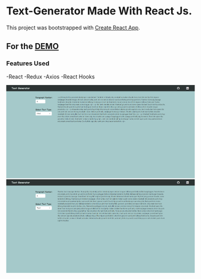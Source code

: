 # Text-Generator Made With React Js.

This project was bootstrapped with [Create React App](https://github.com/facebook/create-react-app).

## For the  [DEMO](https://fancy-chebakia-bd46b7.netlify.app) 

### Features Used
-React 
-Redux
-Axios
-React Hooks

![Html output image](https://github.com/ismailboyaci/text-generator/blob/main/imgaes/html.png?raw=true)
![Html output image](https://github.com/ismailboyaci/text-generator/blob/main/imgaes/text.png?raw=true)
